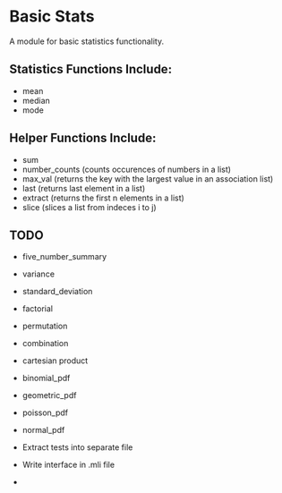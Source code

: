 # Basic Stats

A module for basic statistics functionality.

## Statistics Functions Include:
- mean
- median
- mode

## Helper Functions Include: 
- sum
- number_counts (counts occurences of numbers in a list)
- max_val (returns the key with the largest value in an association list)
- last (returns last element in a list)
- extract (returns the first n elements in a list)
- slice (slices a list from indeces i to j)


## TODO
- five_number_summary
- variance
- standard_deviation
- factorial
- permutation
- combination
- cartesian product
- binomial_pdf
- geometric_pdf 
- poisson_pdf
- normal_pdf

- Extract tests into separate file
- Write interface in .mli file
- 